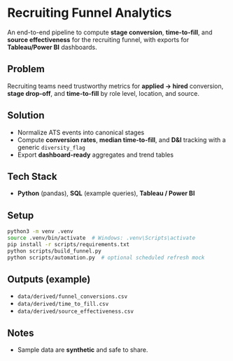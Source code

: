 # Recruiting Funnel Analytics

An end-to-end pipeline to compute **stage conversion**, **time-to-fill**, and **source effectiveness** for the recruiting funnel, with exports for **Tableau/Power BI** dashboards.

## Problem
Recruiting teams need trustworthy metrics for **applied → hired** conversion, **stage drop-off**, and **time-to-fill** by role level, location, and source.

## Solution
- Normalize ATS events into canonical stages
- Compute **conversion rates**, **median time-to-fill**, and **D&I** tracking with a generic `diversity_flag`
- Export **dashboard-ready** aggregates and trend tables

## Tech Stack
- **Python** (pandas), **SQL** (example queries), **Tableau / Power BI**

## Setup
```bash
python3 -m venv .venv
source .venv/bin/activate  # Windows: .venv\Scripts\activate
pip install -r scripts/requirements.txt
python scripts/build_funnel.py
python scripts/automation.py  # optional scheduled refresh mock
```

## Outputs (example)
- `data/derived/funnel_conversions.csv`
- `data/derived/time_to_fill.csv`
- `data/derived/source_effectiveness.csv`

## Notes
- Sample data are **synthetic** and safe to share.
